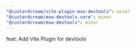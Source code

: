 ```yaml
---
"@custardcream/vite-plugin-msw-devtools": minor
"@custardcream/msw-devtools-core": minor
"@custardcream/msw-devtools": minor
---
```


feat: Add Vite Plugin for devtools
